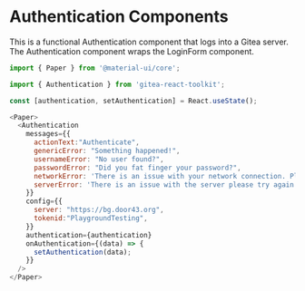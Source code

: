 
# Authentication Components

This is a functional Authentication component that logs into a Gitea server.
The Authentication component wraps the LoginForm component.

```js
import { Paper } from '@material-ui/core';

import { Authentication } from 'gitea-react-toolkit';

const [authentication, setAuthentication] = React.useState();

<Paper>
  <Authentication
    messages={{
      actionText:"Authenticate",
      genericError: "Something happened!",
      usernameError: "No user found?",
      passwordError: "Did you fat finger your password?",
      networkError: 'There is an issue with your network connection. Please try again.',
      serverError: 'There is an issue with the server please try again.',
    }}
    config={{
      server: "https://bg.door43.org",
      tokenid:"PlaygroundTesting",
    }}
    authentication={authentication}
    onAuthentication={(data) => {
      setAuthentication(data);
    }}
  />
</Paper>
```